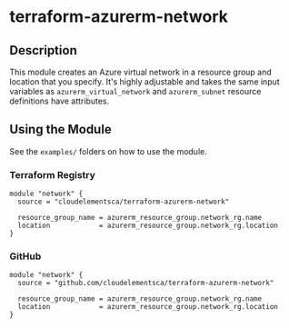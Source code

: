 # terraform-azurerm-network
## Description
This module creates an Azure virtual network in a resource group and location that you specify. It's highly adjustable and takes the same input variables as `azurerm_virtual_network` and `azurerm_subnet` resource definitions have attributes.

## Using the Module
See the `examples/` folders on how to use the module.

### Terraform Registry
```
module "network" {
  source = "cloudelementsca/terraform-azurerm-network"

  resource_group_name = azurerm_resource_group.network_rg.name
  location            = azurerm_resource_group.network_rg.location
}
```

### GitHub
```
module "network" {
  source = "github.com/cloudelementsca/terraform-azurerm-network"

  resource_group_name = azurerm_resource_group.network_rg.name
  location            = azurerm_resource_group.network_rg.location
}
```

